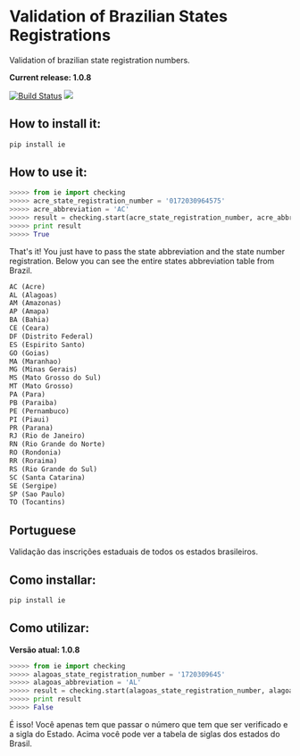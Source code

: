 Validation of Brazilian States Registrations
=====================

Validation of brazilian state registration numbers.

**Current release: 1.0.8**

[![Build Status](https://travis-ci.org/matheuscas/pyIE.svg?branch=master)](https://travis-ci.org/matheuscas/pyIE)
![](https://img.shields.io/pypi/pyversions/ie?style=flat-square)

How to install it:
--------------

``` python
pip install ie
```


How to use it:
--------------

``` python
>>>>> from ie import checking
>>>>> acre_state_registration_number = '0172030964575'
>>>>> acre_abbreviation = 'AC'
>>>>> result = checking.start(acre_state_registration_number, acre_abbreviation)
>>>>> print result
>>>>> True
```

That's it! You just have to pass the state abbreviation and the state number registration. Below you can see the entire states abbreviation table from Brazil.

``` python
AC (Acre)
AL (Alagoas)
AM (Amazonas)
AP (Amapa)
BA (Bahia)
CE (Ceara)
DF (Distrito Federal)
ES (Espirito Santo)
GO (Goias)
MA (Maranhao)
MG (Minas Gerais)
MS (Mato Grosso do Sul)
MT (Mato Grosso)
PA (Para)
PB (Paraiba)
PE (Pernambuco)
PI (Piaui)
PR (Parana)
RJ (Rio de Janeiro)
RN (Rio Grande do Norte)
RO (Rondonia)
RR (Roraima)
RS (Rio Grande do Sul)
SC (Santa Catarina)
SE (Sergipe)
SP (Sao Paulo)
TO (Tocantins)  
```

Portuguese
--------------

Validação das inscrições estaduais de todos os estados brasileiros.


Como installar:
--------------

``` python
pip install ie
```

Como utilizar:
--------------

**Versão atual: 1.0.8**

``` python
>>>>> from ie import checking
>>>>> alagoas_state_registration_number = '1720309645'
>>>>> alagoas_abbreviation = 'AL'
>>>>> result = checking.start(alagoas_state_registration_number, alagoas_abbreviation)
>>>>> print result
>>>>> False
```
É isso! Você apenas tem que passar o número que tem que ser verificado e a sigla do Estado. Acima você pode ver a tabela de siglas dos estados do Brasil.


